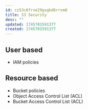 ```yaml
---
id: cz53c6frve29gsgkd6rrsm8
title: S3 Security
desc: ""
updated: 1745701591377
created: 1745701591377
---
```


## User based

- IAM policies

## Resource based

- Bucket policies
- Object Access Control List (ACL)
- Bucket Access Control List (ACL)
